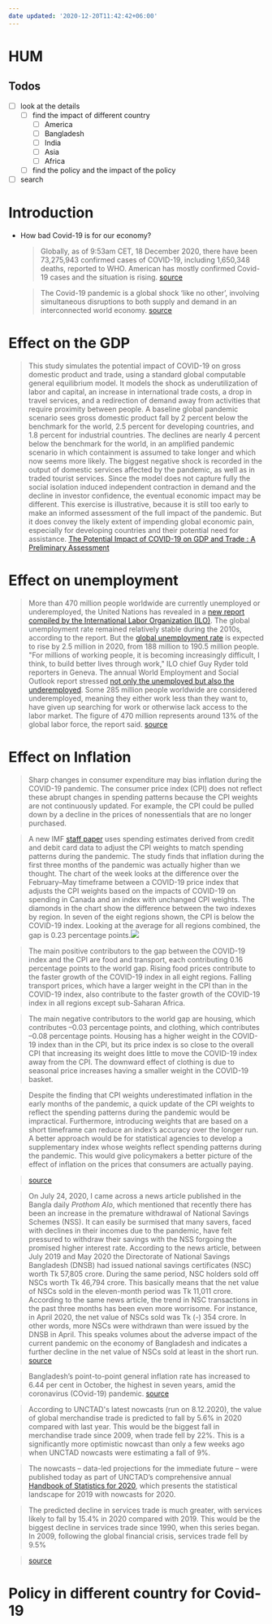 ```yaml
---
date updated: '2020-12-20T11:42:42+06:00'
---
```


# HUM

## Todos

-   [ ] look at the details
    -   [ ] find the impact of different country
        -   [ ] America
        -   [ ] Bangladesh
        -   [ ] India
        -   [ ] Asia
        -   [ ] Africa
    -   [ ] find the policy and the impact of the policy
-   [ ] search

# Introduction

-   How bad Covid-19 is for our economy?

    > Globally, as of 9:53am CET, 18 December 2020, there have been 73,275,943 confirmed cases of COVID-19, including 1,650,348 deaths, reported to WHO.
    > American has mostly confirmed Covid-19 cases and the situation is rising.
    > [source](https://covid19.who.int/?gclid=Cj0KCQiAw_H-BRD-ARIsALQE_2M2PfOeFW3JWQoWhaMlz8gWJiLw2bHnFn8x07r4jDFzQeuz9gTJeIgaAj_xEALw_wcB)

    > The Covid-19 pandemic is a global shock ‘like no other’, involving simultaneous disruptions to both supply and demand in an interconnected world economy.
    > [source](https://voxeu.org/article/economic-consequences-covid-19-multi-country-analysis)

# Effect on the GDP

> This study simulates the potential impact of COVID-19 on gross domestic product and trade, using a standard global computable general equilibrium model. It models the shock as underutilization of labor and capital, an increase in international trade costs, a drop in travel services, and a redirection of demand away from activities that require proximity between people. A baseline global pandemic scenario sees gross domestic product fall by 2 percent below the benchmark for the world, 2.5 percent for developing countries, and 1.8 percent for industrial countries. The declines are nearly 4 percent below the benchmark for the world, in an amplified pandemic scenario in which containment is assumed to take longer and which now seems more likely. The biggest negative shock is recorded in the output of domestic services affected by the pandemic, as well as in traded tourist services. Since the model does not capture fully the social isolation induced independent contraction in demand and the decline in investor confidence, the eventual economic impact may be different. This exercise is illustrative, because it is still too early to make an informed assessment of the full impact of the pandemic. But it does convey the likely extent of impending global economic pain, especially for developing countries and their potential need for assistance.
> [The Potential Impact of COVID-19 on GDP and Trade : A Preliminary Assessment](https://openknowledge.worldbank.org/handle/10986/33605)

# Effect on unemployment

> More than 470 million people worldwide are currently unemployed or underemployed, the United Nations has revealed in a [new report compiled by the International Labor Organization (ILO)](https://www.ilo.org/global/about-the-ilo/newsroom/news/WCMS_734454/lang--en/index.htm).
> The global unemployment rate remained relatively stable during the 2010s, according to the report. But the [global unemployment rate](https://www.dw.com/en/employment-fails-to-protect-against-poverty-study-shows/a-51546581) is expected to rise by 2.5 million in 2020, from 188 million to 190.5 million people.
> "For millions of working people, it is becoming increasingly difficult, I think, to build better lives through work," ILO chief Guy Ryder told reporters in Geneva.
> The annual World Employment and Social Outlook report stressed [not only the unemployed but also the underemployed](https://www.dw.com/en/true-scale-of-german-underemployment-revealed/a-50886887). Some 285 million people worldwide are considered underemployed, meaning they either work less than they want to, have given up searching for work or otherwise lack access to the labor market.
> The figure of 470 million represents around 13% of the global labor force, the report said.
> [source](https://www.dw.com/en/half-a-billion-unemployed-or-underemployed-worldwide-un-report/a-52081744)

# Effect on Inflation

> Sharp changes in consumer expenditure may bias inflation during the COVID-19 pandemic.
> The consumer price index (CPI) does not reflect these abrupt changes in spending patterns because the CPI weights are not continuously updated. For example, the CPI could be pulled down by a decline in the prices of nonessentials that are no longer purchased.

> A new IMF [staff paper](https://www.imf.org/en/Publications/WP/Issues/2020/11/05/COVID-19-and-the-CPI-Is-Inflation-Underestimated-49856) uses spending estimates derived from credit and debit card data to adjust the CPI weights to match spending patterns during the pandemic. The study finds that inflation during the first three months of the pandemic was actually higher than we thought.
> The chart of the week looks at the difference over the February–May timeframe between a COVID-19 price index that adjusts the CPI weights based on the impacts of COVID-19 on spending in Canada and an index with unchanged CPI weights. The diamonds in the chart show the difference between the two indexes by region. In seven of the eight regions shown, the CPI is below the COVID-19 index. Looking at the average for all regions combined, the gap is 0.23 percentage points.![](https://blogs.imf.org/wp-content/uploads/2020/11/eng-cotw-cpi-nov-3-chart-1-872x1024.png)

> The main positive contributors to the gap between the COVID-19 index and the CPI are food and transport, each contributing 0.16 percentage points to the world gap. Rising food prices contribute to the faster growth of the COVID-19 index in all eight regions. Falling transport prices, which have a larger weight in the CPI than in the COVID-19 index, also contribute to the faster growth of the COVID-19 index in all regions except sub-Saharan Africa.

> The main negative contributors to the world gap are housing, which contributes –0.03 percentage points, and clothing, which contributes –0.08 percentage points. Housing has a higher weight in the COVID-19 index than in the CPI, but its price index is so close to the overall CPI that increasing its weight does little to move the COVID-19 index away from the CPI. The downward effect of clothing is due to seasonal price increases having a smaller weight in the COVID-19 basket.

> Despite the finding that CPI weights underestimated inflation in the early months of the pandemic, a quick update of the CPI weights to reflect the spending patterns during the pandemic would be impractical. Furthermore, introducing weights that are based on a short timeframe can reduce an index’s accuracy over the longer run. A better approach would be for statistical agencies to develop a supplementary index whose weights reflect spending patterns during the pandemic. This would give policymakers a better picture of the effect of inflation on the prices that consumers are actually paying.

> [source](https://blogs.imf.org/2020/11/10/data-disruption-the-impact-of-covid-19-on-inflation-measurement/)


>On July 24, 2020, I came across a news article published in the Bangla daily _Prothom Alo_, which mentioned that recently there has been an increase in the premature withdrawal of National Savings Schemes (NSS). It can easily be surmised that many savers, faced with declines in their incomes due to the pandemic, have felt pressured to withdraw their savings with the NSS forgoing the promised higher interest rate. According to the news article, between July 2019 and May 2020 the Directorate of National Savings Bangladesh (DNSB) had issued national savings certificates (NSC) worth Tk 57,805 crore. During the same period, NSC holders sold off NSCs worth Tk 46,794 crore. This basically means that the net value of NSCs sold in the eleven-month period was Tk 11,011 crore. According to the same news article, the trend in NSC transactions in the past three months has been even more worrisome. For instance, in April 2020, the net value of NSCs sold was Tk (-) 354 crore. In other words, more NSCs were withdrawn than were issued by the DNSB in April. This speaks volumes about the adverse impact of the current pandemic on the economy of Bangladesh and indicates a further decline in the net value of NSCs sold at least in the short run.
> [source](https://www.thedailystar.net/opinion/news/coronavirus-paving-the-way-higher-inflation-bangladesh-1944025)

>Bangladesh’s point-to-point general inflation rate has increased to 6.44 per cent in October, the highest in seven years, amid the coronavirus (COvid-19) pandemic.
> [source](https://thefinancialexpress.com.bd/economy/bangladeshs-inflation-rises-to-644pc-in-october-highest-in-seven-years-1604550053)

>According to UNCTAD's latest nowcasts (run on 8.12.2020), the value of global merchandise trade is predicted to fall by 5.6% in 2020 compared with last year. This would be the biggest fall in merchandise trade since 2009, when trade fell by 22%. This is a significantly more optimistic nowcast than only a few weeks ago when UNCTAD nowcasts were estimating a fall of 9%.

>The nowcasts – data-led projections for the immediate future – were published today as part of UNCTAD’s comprehensive annual [Handbook of Statistics for 2020](https://unctad.org/webflyer/handbook-statistics-2020), which presents the statistical landscape for 2019 with nowcasts for 2020.

>The predicted decline in services trade is much greater, with services likely to fall by 15.4% in 2020 compared with 2019. This would be the biggest decline in services trade since 1990, when this series began. In 2009, following the global financial crisis, services trade fell by 9.5%

> [source](https://unctad.org/news/covid-19-drives-large-international-trade-declines-2020)

# Policy in different country for Covid-19
